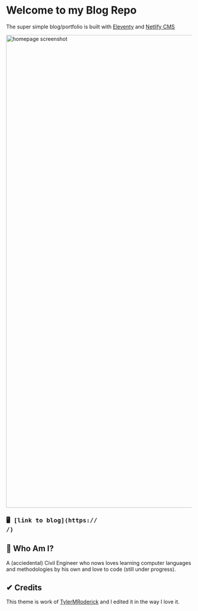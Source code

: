 # Welcome to my Blog Repo

The super simple blog/portfolio is built with [Eleventy](https://www.11ty.io/) and [Netlify CMS](https://www.netlifycms.org/)

<img width="1280" alt="homepage screenshot" src="">

### <pre>🖥  [link to blog](https:// /)</pre>

## 🤔 Who Am I?
A (acciedental) Civil Engineer who nows loves learning computer languages and methodologies by his own and love to code (still under progress). 

## ✔ Credits
This theme is work of [TylerMRoderick](https://github.com/TylerMRoderick/) and I edited it in the way I love it.